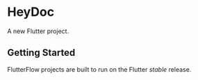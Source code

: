 # HeyDoc

A new Flutter project.

## Getting Started

FlutterFlow projects are built to run on the Flutter _stable_ release.

